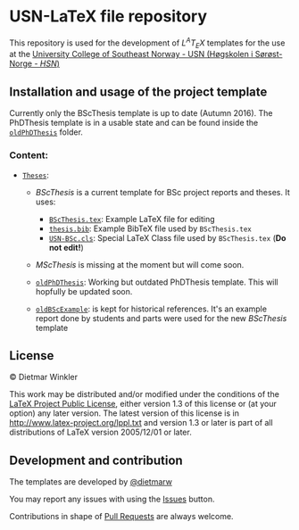 # USN-LaTeX file repository
This repository is used for the development of *L<sup>A</sup>T<sub>E</sub>X* templates for the use at the
[University College of Southeast Norway - USN (Høgskolen i Sørøst-Norge - *HSN*)](http://www.usn.no)

## Installation and usage of the project template
Currently only the BScThesis template is up to date (Autumn 2016).
The PhDThesis template is in a usable state and can be found
inside the [`oldPhDThesis`](Theses/oldPhDThesis) folder.

### Content:
* [`Theses`](Theses):
  * *BScThesis* is a current template for BSc project reports and theses. It uses:
    * [`BScThesis.tex`](Theses/BScThesis.tex): Example LaTeX file for editing
    * [`thesis.bib`](Theses/thesis.bib): Example BibTeX file used by `BScThesis.tex`
    * [`USN-BSc.cls`](Theses/USN-BSc.cls): Special LaTeX Class file used by `BScThesis.tex` (**Do not edit!**)
  * *MScThesis* is missing at the moment but will come soon.

  * [`oldPhDThesis`](Theses/oldPhDThesis): Working but outdated PhDThesis template. This will hopfully be updated soon.
  * [`oldBScExample`](Theses/oldBScExample): is kept for historical references. It's an example report done by students and parts were used for the new *BScThesis* template

## License

&copy; Dietmar Winkler

This work may be distributed and/or modified under the
conditions of the [LaTeX Project Public License](LICENSE), either version 1.3
of this license or (at your option) any later version.
The latest version of this license is in
http://www.latex-project.org/lppl.txt
and version 1.3 or later is part of all distributions of LaTeX
version 2005/12/01 or later.

## Development and contribution
The templates are developed by [@dietmarw](https://github.com/dietmarw)

You may report any issues with using the [Issues](../../issues) button.

Contributions in shape of [Pull Requests](../../pulls) are always welcome.
